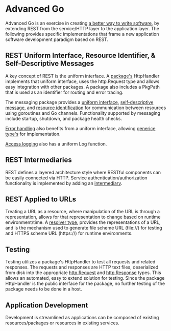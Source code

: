 # Advanced Go

Advanced Go is an exercise in creating [a better way to write software][robpike], by extending REST from the service/HTTP layer to the application layer. The following provides specific implementations that frame a new application software development paradigm based on REST.

## REST Uniform Interface, Resource Identifier, & Self-Descriptive Messages
A key concept of REST is the uniform interface. A [package's][domainservice] HttpHandler implements that uniform interface, uses the http.Request type and allows easy integration with other packages. A package also includes a PkgPath that is used as an identifier for routing and error tracing.

The messaging package provides a [uniform interface][msgsend], [self-descriptive message][msgcore], and [resource identification][msgcore] for communication between resources using goroutines and Go channels. Functionality supported by messaging include startup, shutdown, and package health checks.

[Error handling][errorhandler] also benefits from a uniform interface, allowing [generice type's][loghandler] for implementation. 

[Access logging][logger] also has a uniform Log function.  

## REST Intermediaries
REST defines a layered architecture style where RESTful components can be easily connected via HTTP. Service authentication/authorization functionality is implemented by adding an [intermediary][intermediary].

## REST Applied to URLs
Treating a URL as a resource, where manipulation of the URL is through a representation, allows for that representation to change based on runtime environment/time. A [resolver type][resolver], provides the representations of a URL, and is the mechanism used to generate file scheme URL (file://) for testing and HTTPS scheme URL (https://) for runtime environments.

## Testing
Testing utilizes a package's HttpHandler to test all requests and related responses. The requests and responses are HTTP text files, deserialized from disk into the appropriate [http.Request][httprequest] and [http.Response][httpresponse] types. This allows an automated, easy to extend solution for testing. Since the package HttpHandler is the public interface for the package, no further testing of the package needs to be done in a host.  

## Application Development
Development is streamlined as applications can be composed of existing resources/packages or resources in existing services. 

[robpike]: <https://thenewstack.io/golang-co-creator-rob-pike-what-go-got-right-and-wrong>
[errorhandler]: <https://pkg.go.dev/github.com/advanced-go/core/runtime#ErrorHandler>
[loghandler]: <https://pkg.go.dev/github.com/advanced-go/core/runtime#Log>
[msgcore]: <https://pkg.go.dev/github.com/advanced-go/core/messaging#Message>
[msgsend]: <https://pkg.go.dev/github.com/advanced-go/core/messaging#SendFunc>
[domainservice]: <https://pkg.go.dev/github.com/advanced-go/example-domain/service>
[logger]: <https://pkg.go.dev/github.com/advanced-go/core/access#Log>
[intermediary]: <https://pkg.go.dev/github.com/advanced-go/core/host#ServeHTTPFunc>
[httprequest]: <https://pkg.go.dev/net/http#Request>
[httpresponse]: <https://pkg.go.dev/net/http#Response>
[resolver]: <https://pkg.go.dev/github.com/advanced-go/core/uri#Resolver>

<!--
### Hi there 👋


**advanced-go/advanced-go** is a ✨ _special_ ✨ repository because its `README.md` (this file) appears on your GitHub profile.

Here are some ideas to get you started:

- 🔭 I’m currently working on ...
- 🌱 I’m currently learning ...
- 👯 I’m looking to collaborate on ...
- 🤔 I’m looking for help with ...
- 💬 Ask me about ...
- 📫 How to reach me: ...
- 😄 Pronouns: ...
- ⚡ Fun fact: ...
-->
